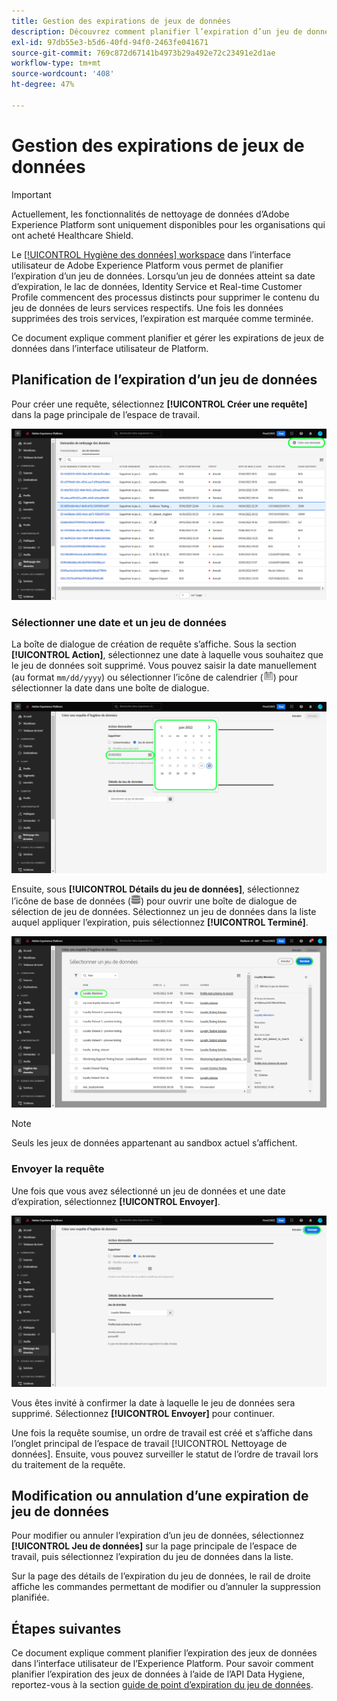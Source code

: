 ```yaml
---
title: Gestion des expirations de jeux de données
description: Découvrez comment planifier l’expiration d’un jeu de données dans l’interface utilisateur de Adobe Experience Platform.
exl-id: 97db55e3-b5d6-40fd-94f0-2463fe041671
source-git-commit: 769c872d67141b4973b29a492e72c23491e2d1ae
workflow-type: tm+mt
source-wordcount: '408'
ht-degree: 47%

---
```


# Gestion des expirations de jeux de données

>[!IMPORTANT]
>
>Actuellement, les fonctionnalités de nettoyage de données d’Adobe Experience Platform sont uniquement disponibles pour les organisations qui ont acheté Healthcare Shield.

Le [[!UICONTROL Hygiène des données] workspace](./overview.md) dans l’interface utilisateur de Adobe Experience Platform vous permet de planifier l’expiration d’un jeu de données. Lorsqu’un jeu de données atteint sa date d’expiration, le lac de données, Identity Service et Real-time Customer Profile commencent des processus distincts pour supprimer le contenu du jeu de données de leurs services respectifs. Une fois les données supprimées des trois services, l’expiration est marquée comme terminée.

Ce document explique comment planifier et gérer les expirations de jeux de données dans l’interface utilisateur de Platform.

## Planification de l’expiration d’un jeu de données

Pour créer une requête, sélectionnez **[!UICONTROL Créer une requête]** dans la page principale de l’espace de travail.

![Image illustrant le bouton [!UICONTROL Créer une requête] sélectionné](../images/ui/ttl/create-request-button.png)

<!-- The request creation dialog appears. Under the **[!UICONTROL Action]** section, select **[!UICONTROL Dataset]** to update the available controls for dataset expiration scheduling-->

### Sélectionner une date et un jeu de données

La boîte de dialogue de création de requête s’affiche. Sous la section **[!UICONTROL Action]**, sélectionnez une date à laquelle vous souhaitez que le jeu de données soit supprimé. Vous pouvez saisir la date manuellement (au format `mm/dd/yyyy`) ou sélectionner l’icône de calendrier (![image de l’icône de calendrier](../images/ui/ttl/calendar-icon.png)) pour sélectionner la date dans une boîte de dialogue.

![Image montrant une date d’expiration en cours de définition pour le jeu de données](../images/ui/ttl/select-date.png)

Ensuite, sous **[!UICONTROL Détails du jeu de données]**, sélectionnez l’icône de base de données (![image de l’icône de base de données](../images/ui/ttl/database-icon.png)) pour ouvrir une boîte de dialogue de sélection de jeu de données. Sélectionnez un jeu de données dans la liste auquel appliquer l’expiration, puis sélectionnez **[!UICONTROL Terminé]**.

![Image illustrant un jeu de données sélectionné](../images/ui/ttl/select-dataset.png)

>[!NOTE]
>
>Seuls les jeux de données appartenant au sandbox actuel s’affichent.

### Envoyer la requête

Une fois que vous avez sélectionné un jeu de données et une date d’expiration, sélectionnez **[!UICONTROL Envoyer]**.

![Image illustrant le bouton [!UICONTROL Envoyer] sélectionné](../images/ui/ttl/submit.png)

Vous êtes invité à confirmer la date à laquelle le jeu de données sera supprimé. Sélectionnez **[!UICONTROL Envoyer]** pour continuer.

Une fois la requête soumise, un ordre de travail est créé et s’affiche dans l’onglet principal de l’espace de travail [!UICONTROL Nettoyage de données]. Ensuite, vous pouvez surveiller le statut de l’ordre de travail lors du traitement de la requête.

## Modification ou annulation d’une expiration de jeu de données

Pour modifier ou annuler l’expiration d’un jeu de données, sélectionnez **[!UICONTROL Jeu de données]** sur la page principale de l’espace de travail, puis sélectionnez l’expiration du jeu de données dans la liste.

Sur la page des détails de l’expiration du jeu de données, le rail de droite affiche les commandes permettant de modifier ou d’annuler la suppression planifiée.

## Étapes suivantes

Ce document explique comment planifier l’expiration des jeux de données dans l’interface utilisateur de l’Experience Platform. Pour savoir comment planifier l’expiration des jeux de données à l’aide de l’API Data Hygiene, reportez-vous à la section [guide de point d’expiration du jeu de données](../api/dataset-expiration.md).
